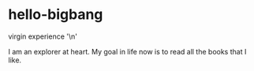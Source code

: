 # hello-bigbang
virgin experience '\n'


I am an explorer at heart. My goal in life now is to read all the books that I like.
